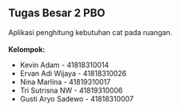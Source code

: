 ## Tugas Besar 2 PBO
Aplikasi penghitung kebutuhan cat pada ruangan.
<br>
<br>
<b>Kelompok:</b>
- Kevin Adam - 41818310014
- Ervan Adi Wijaya - 41818310026
- Nina Marlina - 41819310017
- Tri Sutrisna NW - 41819310006
- Gusti Aryo Sadewo - 41818310007
